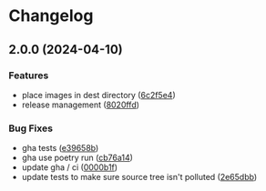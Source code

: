 # Changelog

## 2.0.0 (2024-04-10)


### Features

* place images in dest directory ([6c2f5e4](https://github.com/marcoceppi/mkdocs-diagrams/commit/6c2f5e4c9f7cead569467e0c421c33aeb69b0a69))
* release management ([8020ffd](https://github.com/marcoceppi/mkdocs-diagrams/commit/8020ffd2b8378787da612dcf26585d6b94afca81))


### Bug Fixes

* gha tests ([e39658b](https://github.com/marcoceppi/mkdocs-diagrams/commit/e39658b52e879094f4c772570886a792885eba99))
* gha use poetry run ([cb76a14](https://github.com/marcoceppi/mkdocs-diagrams/commit/cb76a1494326d715a18c2146d0108d1b8b28b493))
* update gha / ci ([0000b1f](https://github.com/marcoceppi/mkdocs-diagrams/commit/0000b1f3049a3f28a0147f6d025beb7ec0336cda))
* update tests to make sure source tree isn't polluted ([2e65dbb](https://github.com/marcoceppi/mkdocs-diagrams/commit/2e65dbb6ce80ea34c7fa6672cd536e7cd3e74b2e))
